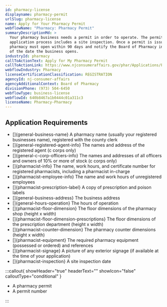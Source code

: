```yaml
---
id: pharmacy-license
displayname: pharmacy-permit
urlSlug: pharmacy-license
name: Apply for Your Pharmacy Permit
webflowName: "Pharmacy: Pharmacy Permit"
summaryDescriptionMd: >
  Your pharmacy business needs a permit in order to operate. The permit
  application process includes a site inspection. Once a permit is issued, your
  pharmacy must open within 90 days and notify the Board of Pharmacy in writing
  of the date the business opens.
industryId: pharmacy
callToActionText: Apply for My Pharmacy Permit
callToActionLink: https://www.njconsumeraffairs.gov/phar/Applications/Pharmacy-Permit-Application.pdf
webflowIndustry: Pharmacy
licenseCertificationClassification: REGISTRATION
agencyId: nj-consumer-affairs
agencyAdditionalContext: Board of Pharmacy
divisionPhone: (973) 504-6450
webflowType: business-license
webflowId: 640b8467a1b0444c01a311c3
licenseName: Pharmacy-Pharmacy
---
```


## Application Requirements

- \[]{general-business-name} A pharmacy name (usually your registered businesses name), registered with the county clerk
- \[]{general-registered-agent-info} The names and address of the registered agent (c corps only)
- \[]{general-c-corp-officers-info} The names and addresses of all officers and owners of 10% or more of stock (c corps only)
- \[]{pharmacist-info} The name, work hours, and certificate number for registered pharmacists, including a pharmacist in-charge
- \[]{pharmacist-employee-info} The name and work hours of unregistered employees
- \[]{pharmacist-prescription-label} A copy of prescription and poison labels
- \[]{general-business-address} The business address
- \[]{general-hours-operation} The hours of operation
- \[]{pharmacist-floor-dimension} The floor dimensions of the pharmacy shop (height x width)
- \[]{pharmacist-floor-dimension-prescriptions} The floor dimensions of the prescription department (height x width)
- \[]{pharmacist-counter-dimension} The pharmacy counter dimensions (height x width)
- \[]{pharmacist-equipment} The required pharmacy equipment (possessed or ordered) and references
- \[]{pharmacist-signage} A picture of any exterior signage (if available at the time of your application)
- \[]{pharmacist-inspection} A site inspection date

:::callout{ showHeader="true" headerText="" showIcon="false" calloutType="conditional" }

- A pharmacy permit
- A permit number

:::
